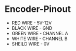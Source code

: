 # Encoder-Pinout
* RED WIRE - 5V-12V
* BLACK WIRE - GND
* GREEN WIRE - CHANNEL A
* WHITE WIRE - CHANNEL B
* SHEILD WIRE - 0V
